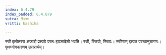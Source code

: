 ```yaml
---
index: 6.4.79
index_padded: 6.4.079
sutra: स्त्रियाः
vritti: kashika

---
```

स्त्री इत्येतस्य अजादौ प्रत्यये परतः इयङादेशो भवति। स्त्री, स्त्रियौ, स्त्रियः। स्त्रीणाम् इत्यत्र परत्वानुडागमः। पृथग्योगकरणम् उत्तरार्थम्।
